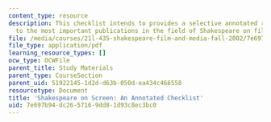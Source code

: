 ```yaml
---
content_type: resource
description: This checklist intends to provides a selective annotated reference guide
  to the most important publications in the field of Shakespeare on film and television.
file: /media/courses/21l-435-shakespeare-film-and-media-fall-2002/7e697b94dc2657169dd81d93c8ec3bc0_f02onscreen.pdf
file_type: application/pdf
learning_resource_types: []
ocw_type: OCWFile
parent_title: Study Materials
parent_type: CourseSection
parent_uid: 51922145-1d2d-d63b-050d-ea434c466558
resourcetype: Document
title: 'Shakespeare on Screen: An Annotated Checklist'
uid: 7e697b94-dc26-5716-9dd8-1d93c8ec3bc0
---
```

